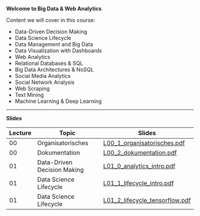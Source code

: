 **Welcome to Big Data & Web Analytics**

Content we will cover in this course:

- 	Data-Driven Decision Making
- 	Data Science Lifecycle
- 	Data Management and Big Data
- 	Data Visualization with Dashboards
- 	Web Analytics
- 	Relational Databases & SQL
- 	Big Data Architectures & NoSQL
- 	Social Media Analytics
- 	Social Network Analysis
- 	Web Scraping
- 	Text Mining
- 	Machine Learning & Deep Learning

---

**Slides**

Lecture|Topic|Slides
---|---|---
00|Organisatorisches|[L00_1_organisatorisches.pdf](https://github.com/kirenz/bigdata/blob/main/slides/L00_1_organisatorisches.pdf)  
00|Dokumentation|[L00_2_dokumentation.pdf](https://github.com/kirenz/bigdata/blob/main/slides/L00_2_dokumentation.pdf)  
01|Data-Driven Decision Making|[L01_0_analytics_intro.pdf](https://github.com/kirenz/bigdata/blob/main/slides/L01_0_analytics_intro.pdf)  
01|Data Science Lifecycle|[L01_1_lifecycle_intro.pdf](https://github.com/kirenz/bigdata/blob/main/slides/L01_1_lifecycle_intro.pdf)  
01|Data Science Lifecycle|[L01_2_lifecycle_tensorflow.pdf](https://github.com/kirenz/bigdata/blob/main/slides/L01_2_lifecycle_tensorflow.pdf)  

<!--
02|Data Management and Big Data|[L02_0_data_management.pdf](https://github.com/kirenz/bigdata/blob/main/slides/L02_0_data_management.pdf)  
02|First data analysis: case study stents|[L02_1_case_study_stents.pdf](https://github.com/kirenz/bigdata/blob/main/slides/L02_1_case_study_stents.pdf)  
02|Data Basics|NA
02|Data Visualization with Dashboards|NA
03|Web Analytics|NA
03|Best Web Metrics (Article)|NA
03|Best Digital Metrics for 15 Different Companies (Article)|NA
03|See Think Do Framework (Article)|NA
03|Measuring Digital Brand Strength (Article)|NA
04|Relational Databases & SQL|NA
04|SQL: Data types|NA
04|SQL: Grouping and Summarizing|NA
04|SQL: Joins|NA
05|Big Data Architectures & NoSQL|NA
05|Open Source Technology|NA
06|Social Media Analytics|NA
06|Best Social Media Metrics (Article)|NA
06|19 Social Media Metrics That Really Matter and How to Track Them (Article)|NA
06|Social Media Metrics Guide Hootsuite (Article)|NA
07|Web Scraping|NA
08|Text Mining|NA
09|Social Network Analysis|NA
10|Machine Learning & Deep Learning|NA
10|Computer Vision|NA
10|Convolutional Neural Networks|NA
-->


<!---
**Notebooks**

Nr | Lecture | Notebook | Link to GitHub | Colab Link 
-- | -- | -- | -- | --
02 | L01_1_case_study_stents | stents | [GitHuB](https://github.com/kirenz/modern-statistics/blob/main/01-1-stents.ipynb) | [Colab](https://colab.research.google.com/github/kirenz/modern-statistics/blob/main/01-1-stents.ipynb)
-->
